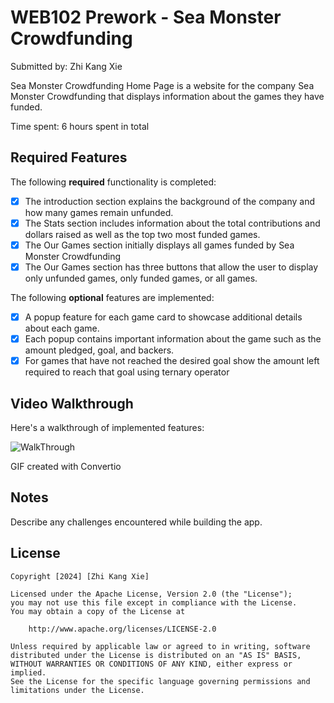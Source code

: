 # WEB102 Prework - Sea Monster Crowdfunding

Submitted by: Zhi Kang Xie

Sea Monster Crowdfunding Home Page is a website for the company Sea Monster Crowdfunding that displays information about the games they have funded.

Time spent: 6 hours spent in total

## Required Features

The following **required** functionality is completed:

* [x] The introduction section explains the background of the company and how many games remain unfunded.
* [x] The Stats section includes information about the total contributions and dollars raised as well as the top two most funded games.
* [x] The Our Games section initially displays all games funded by Sea Monster Crowdfunding
* [x] The Our Games section has three buttons that allow the user to display only unfunded games, only funded games, or all games.

The following **optional** features are implemented:

* [x] A popup feature for each game card to showcase additional details about each game.
* [x] Each popup contains important information about the game such as the amount pledged, goal, and backers.
* [x] For games that have not reached the desired goal show the amount left required to reach that goal using ternary operator

## Video Walkthrough

Here's a walkthrough of implemented features:

![WalkThrough](https://i.imgur.com/A8stVNYb.gif)

<!-- Replace this with whatever GIF tool you used! -->
GIF created with Convertio  
<!-- Recommended tools:
[Kap](https://getkap.co/) for macOS
[ScreenToGif](https://www.screentogif.com/) for Windows
[peek](https://github.com/phw/peek) for Linux. -->

## Notes

Describe any challenges encountered while building the app.

## License

    Copyright [2024] [Zhi Kang Xie]

    Licensed under the Apache License, Version 2.0 (the "License");
    you may not use this file except in compliance with the License.
    You may obtain a copy of the License at

        http://www.apache.org/licenses/LICENSE-2.0

    Unless required by applicable law or agreed to in writing, software
    distributed under the License is distributed on an "AS IS" BASIS,
    WITHOUT WARRANTIES OR CONDITIONS OF ANY KIND, either express or implied.
    See the License for the specific language governing permissions and
    limitations under the License.

